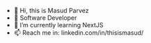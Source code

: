 - 👋 Hi, this is Masud Parvez
- 👀 Software Developer
- 🌱 I’m currently learning NextJS
- 📫 Reach me in: linkedin.com/in/thisismasud/

<!---
thisismasud/thisismasud is a ✨ special ✨ repository because its `README.md` (this file) appears on your GitHub profile.
You can click the Preview link to take a look at your changes.
--->
